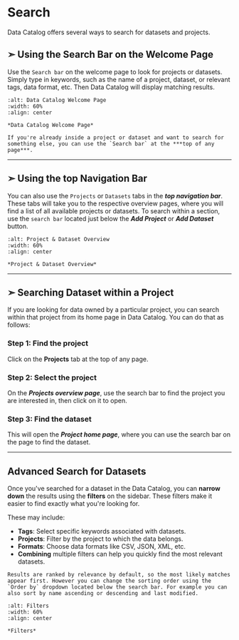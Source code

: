 # Search
Data Catalog offers several ways to search for datasets and projects.

## &#10147; Using the Search Bar on the Welcome Page
Use the `Search bar` on the welcome page to look for projects or datasets.
Simply type in keywords, such as the name of a project, dataset, or relevant tags, data format, etc. Then Data Catalog will display matching results. 



```{figure} ../_static/images/new_search_field_.png
:alt: Data Catalog Welcome Page
:width: 60%
:align: center

*Data Catalog Welcome Page*
```




 ```{note} 
 If you're already inside a project or dataset and want to search for something else, you can use the `Search bar` at the ***top of any page***.
 ```



---------------------------------


## &#10147; Using the top Navigation Bar
You can also use the `Projects` or `Datasets` tabs in the ***top navigation bar***.
These tabs will take you to the respective overview pages, where you will find a list of all available projects or datasets. 
To search within a section, use the `search bar` located just below the ***Add Project*** or ***Add Dataset*** button. 


```{figure} ../_static/images/project_dataset_tabs_combined_.png
:alt: Project & Dataset Overview
:width: 60%
:align: center

*Project & Dataset Overview*
```




--------------------------------------


## &#10147; Searching Dataset within a Project
If you are looking for data owned by a particular project, you can search within that project from its home page in Data Catalog. You can do that as follows:

### Step 1: Find the project
Click on the **Projects** tab at the top of any page.

### Step 2: Select the project
On the ***Projects overview page***, use the search bar to find the project you are interested in, then click on it to open.

### Step 3: Find the dataset
This will open the ***Project home page***, where you can use the search bar on the page to find the dataset.




------------------



## Advanced Search for Datasets
Once you've searched for a dataset in the Data Catalog, you can **narrow down** the results using the **filters** on the sidebar. These filters make it easier to find exactly what you're looking for.

These may include:

* **Tags**: Select specific keywords associated with datasets.
* **Projects**: Filter by the project to which the data belongs.
* **Formats**: Choose data formats like CSV, JSON, XML, etc.
* **Combining** multiple filters can help you quickly find the most relevant datasets.

```{note} 
Results are ranked by relevance by default, so the most likely matches appear first. However you can change the sorting order using the `Order by` dropdown located below the search bar. For example you can also sort by name ascending or descending and last modified.
```


```{figure} ../_static/images/filters_.png
:alt: Filters
:width: 60%
:align: center

*Filters*
```
